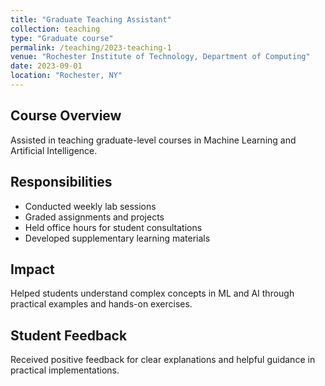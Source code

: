 ```yaml
---
title: "Graduate Teaching Assistant"
collection: teaching
type: "Graduate course"
permalink: /teaching/2023-teaching-1
venue: "Rochester Institute of Technology, Department of Computing"
date: 2023-09-01
location: "Rochester, NY"
---
```


## Course Overview
Assisted in teaching graduate-level courses in Machine Learning and Artificial Intelligence.

## Responsibilities
* Conducted weekly lab sessions
* Graded assignments and projects
* Held office hours for student consultations
* Developed supplementary learning materials

## Impact
Helped students understand complex concepts in ML and AI through practical examples and hands-on exercises.

## Student Feedback
Received positive feedback for clear explanations and helpful guidance in practical implementations. 